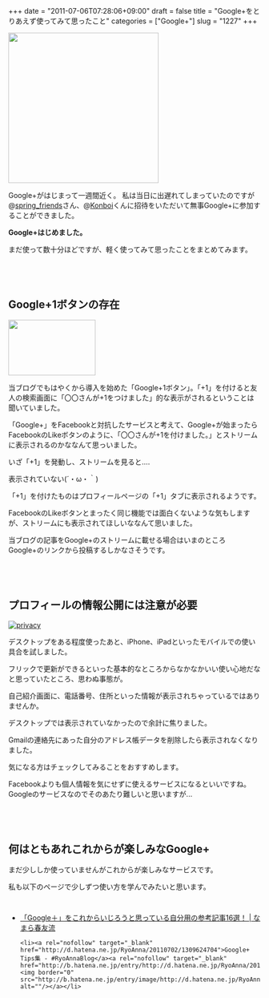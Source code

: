 +++
date = "2011-07-06T07:28:06+09:00"
draft = false
title = "Google+をとりあえず使ってみて思ったこと"
categories = ["Google+"]
slug = "1227"
+++

<a href="http://knk-n.com/wp-content/uploads/2011/07/googleplus.png"><img src="http://knk-n.com/wp-content/uploads/2011/07/googleplus.png" alt="" title="googleplus" width="300" height="300" class="aligncenter size-full wp-image-1228" /></a>

Google+がはじまって一週間近く。
私は当日に出遅れてしまっていたのですが@<a href="http://twitter.com/spring_friends">spring_friends</a>さん、@<a href="http://twitter.com/Konboi">Konboi</a>くんに招待をいただいて無事Google+に参加することができました。<!--more-->

<strong>Google+はじめました。</strong>

まだ使って数十分ほどですが、軽く使ってみて思ったことをまとめてみます。

<p style="margin-top: 6em;">

<h2>Google+1ボタンの存在</h2>
<a href="http://knk-n.com/wp-content/uploads/2011/07/plusone.png"><img src="http://knk-n.com/wp-content/uploads/2011/07/plusone.png" alt="" title="plusone" width="174" height="111" class="aligncenter size-full wp-image-1229" /></a>

当ブログでもはやくから導入を始めた「Google+1ボタン」。「+1」を付けると友人の検索画面に「〇〇さんが+1をつけました」的な表示がされるということは聞いていました。

「Google+」をFacebookと対抗したサービスと考えて、Google+が始まったらFacebookのLikeボタンのように、「〇〇さんが+1を付けました。」とストリームに表示されるのかななんて思っいました。

いざ「+1」を発動し、ストリームを見ると....

表示されていない(´・ω・｀)

「+1」を付けたものはプロフィールページの「+1」タブに表示されるようです。

FacebookのLikeボタンとまったく同じ機能では面白くないような気もしますが、ストリームにも表示されてほしいななんて思いました。

当ブログの記事をGoogle+のストリームに載せる場合はいまのところGoogle+のリンクから投稿するしかなさそうです。

<p style="margin-top: 6em;">

<h2>プロフィールの情報公開には注意が必要</h2>
<a rel="nofollow" target="_blank" href="http://www.flickr.com/photos/smemon/4592915995/" title="privacy by Sean MacEntee, on Flickr"><img class="flickr_photo" src="http://farm2.static.flickr.com/1010/4592915995_8d12eaefc8.jpg" alt="privacy"/></a>

デスクトップをある程度使ったあと、iPhone、iPadといったモバイルでの使い具合を試しました。

フリックで更新ができるといった基本的なところからなかなかいい使い心地だなと思っていたところ、思わぬ事態が。

自己紹介画面に、電話番号、住所といった情報が表示されちゃっているではありませんか。

デスクトップでは表示されていなかったので余計に焦りました。

Gmailの連絡先にあった自分のアドレス帳データを削除したら表示されなくなりました。

気になる方はチェックしてみることをおすすめします。

Facebookよりも個人情報を気にせずに使えるサービスになるといいですね。Googleのサービスなのでそのあたり難しいと思いますが...

<p style="margin-top: 6em;">

<h2>何はともあれこれからが楽しみなGoogle+</h2>
まだ少ししか使っていませんがこれからが楽しみなサービスです。

私も以下のページで少しずつ使い方を学んでみたいと思います。

<p style="margin-top: 3em;">

<ul>
	<li></a><a rel="nofollow" target="_blank" href="http://harutomo-ryu.com/archives/2011-07-04/205818.html">「Google＋」をこれからいじろうと思っている自分用の参考記事16選！ | なまら春友流</a><a rel="nofollow" target="_blank" href="http://b.hatena.ne.jp/entry/http://harutomo-ryu.com/archives/2011-07-04/205818.html"><img border="0" src="http://b.hatena.ne.jp/entry/image/http://harutomo-ryu.com/archives/2011-07-04/205818.html" alt=""/></a></li>

	<li><a rel="nofollow" target="_blank" href="http://d.hatena.ne.jp/RyoAnna/20110702/1309624704">Google+ Tips集 - #RyoAnnaBlog</a><a rel="nofollow" target="_blank" href="http://b.hatena.ne.jp/entry/http://d.hatena.ne.jp/RyoAnna/20110702/1309624704"><img border="0" src="http://b.hatena.ne.jp/entry/image/http://d.hatena.ne.jp/RyoAnna/20110702/1309624704" alt=""/></a></li>
</ul>

